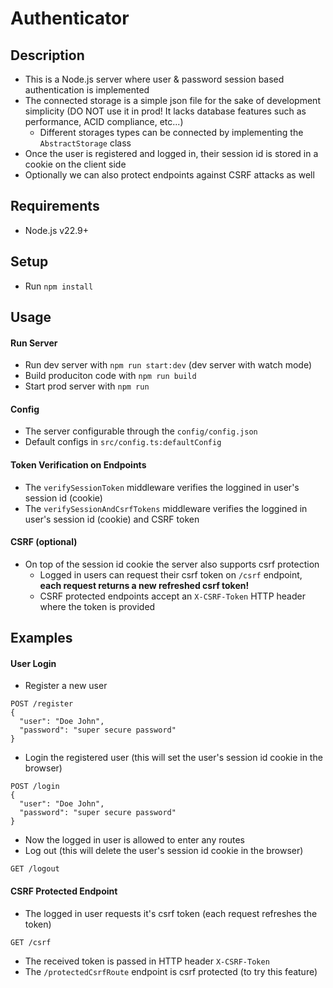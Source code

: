 # Authenticator

## Description
  - This is a Node.js server where user & password session based authentication is implemented
  - The connected storage is a simple json file for the sake of development simplicity (DO NOT use it in prod! It lacks database features such as performance, ACID compliance, etc...)
    - Different storages types can be connected by implementing the `AbstractStorage` class
  - Once the user is registered and logged in, their session id is stored in a cookie on the client side
  - Optionally we can also protect endpoints against CSRF attacks as well

## Requirements
 - Node.js v22.9+

## Setup
  - Run `npm install`

## Usage
#### Run Server
  - Run dev server with `npm run start:dev` (dev server with watch mode)
  - Build produciton code with `npm run build`
  - Start prod server with `npm run`

#### Config
  - The server configurable through the `config/config.json`
  - Default configs in `src/config.ts:defaultConfig`

#### Token Verification on Endpoints
  - The `verifySessionToken` middleware verifies the loggined in user's session id (cookie)
  - The `verifySessionAndCsrfTokens` middleware verifies the loggined in user's session id (cookie) and CSRF token

#### CSRF (optional)
  - On top of the session id cookie the server also supports csrf protection
    - Logged in users can request their csrf token on `/csrf` endpoint, **each request returns a new refreshed csrf token!**
    - CSRF protected endpoints accept an `X-CSRF-Token` HTTP header where the token is provided

## Examples
#### User Login
  - Register a new user
  ```
  POST /register
  {
    "user": "Doe John",
    "password": "super secure password"
  }
  ```
  - Login the registered user (this will set the user's session id cookie in the browser)
  ```
  POST /login
  {
    "user": "Doe John",
    "password": "super secure password"
  }
  ```
  - Now the logged in user is allowed to enter any routes
  - Log out (this will delete the user's session id cookie in the browser)
  ```
  GET /logout
  ```

#### CSRF Protected Endpoint
  - The logged in user requests it's csrf token (each request refreshes the token)
  ```
  GET /csrf
  ``` 
  - The received token is passed in HTTP header `X-CSRF-Token`
  - The `/protectedCsrfRoute` endpoint is csrf protected (to try this feature)
